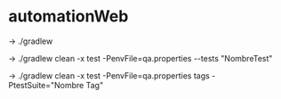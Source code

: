 # automationWeb

-> ./gradlew

-> ./gradlew clean -x test -PenvFile=qa.properties --tests "NombreTest"

->  ./gradlew clean -x test -PenvFile=qa.properties tags -PtestSuite="Nombre Tag"


